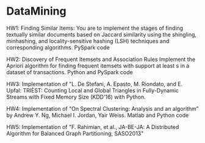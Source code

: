 # DataMining
HW1: Finding Similar Items:
You are to implement the stages of finding textually similar documents based on Jaccard similarity using the shingling, minhashing, and locality-sensitive hashing (LSH) techniques and corresponding algorithms. PySpark code

HW2: Discovery of Frequent Itemsets and Association Rules
Implement the Apriori algorithm for finding frequent itemsets with support at least s in a dataset of transactions. Python and PySpark code

HW3: Implementation of "L. De Stefani, A. Epasto, M. Riondato, and E. Upfal: TRIÈST: Counting Local and Global Triangles in Fully-Dynamic Streams with Fixed Memory Size (KDD'16) with Python.

HW4: Implementation of "On Spectral Clustering: Analysis and an algorithm” by Andrew Y. Ng, Michael I. Jordan, Yair Weiss. Matlab and Python code

HW5: Implementation of "F. Rahimian, et al., JA-BE-JA: A Distributed Algorithm for Balanced Graph Partitioning, SASO2013"
